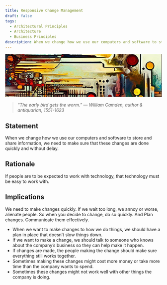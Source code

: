 ```yaml
---
title: Responsive Change Management
draft: false
tags:
  - Architectural Principles
  - Architecture
  - Business Principles
description: When we change how we use our computers and software to store and share information, we need to make sure that these changes are done quickly and without delay.
---
```


![An abstract header in the style of Van Gogh](/media/images/header01.png)

> *“The early bird gets the worm.” — William Camden, author & antiquarian, 1551-1623*

## Statement

When we change how we use our computers and software to store and share information, we need to make sure that these changes are done quickly and without delay.

## Rationale

If people are to be expected to work with technology, that technology must be easy to work with.

## Implications

We need to make changes quickly. If we wait too long, we annoy or worse, alienate people. So when you decide to change, do so quickly. And Plan changes. Communicate them effectively.

* When we want to make changes to how we do things, we should have a plan in place that doesn’t slow things down.
* If we want to make a change, we should talk to someone who knows about the company’s business so they can help make it happen.
* If changes are made, the people making the change should make sure everything still works together.
* Sometimes making these changes might cost more money or take more time than the company wants to spend.
* Sometimes these changes might not work well with other things the company is doing.
